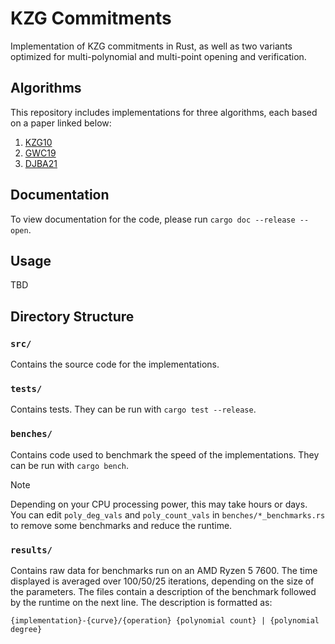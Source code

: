 # KZG Commitments

Implementation of KZG commitments in Rust, as well as two variants optimized for multi-polynomial and multi-point opening and verification.

## Algorithms

This repository includes implementations for three algorithms, each based on a paper linked below:

1. [KZG10](https://iacr.org/archive/asiacrypt2010/6477178/6477178.pdf)
1. [GWC19](https://eprint.iacr.org/2019/953.pdf)
1. [DJBA21](https://eprint.iacr.org/2020/081.pdf)

## Documentation

To view documentation for the code, please run `cargo doc --release --open`.

## Usage
TBD

## Directory Structure

### `src/`

Contains the source code for the implementations.

### `tests/`

Contains tests. They can be run with `cargo test --release`.

### `benches/`

Contains code used to benchmark the speed of the implementations. They can be run with `cargo bench`.
> [!NOTE] 
Depending on your CPU processing power, this may take hours or days. 
You can edit `poly_deg_vals` and `poly_count_vals` in `benches/*_benchmarks.rs`
to remove some benchmarks and reduce the runtime.

### `results/`

Contains raw data for benchmarks run on an AMD Ryzen 5 7600. The time displayed is averaged 
over 100/50/25 iterations, depending on the size of the parameters. The files contain a description
of the benchmark followed by the runtime on the next line. The description is formatted as:
```
{implementation}-{curve}/{operation} {polynomial count} | {polynomial degree}
```

